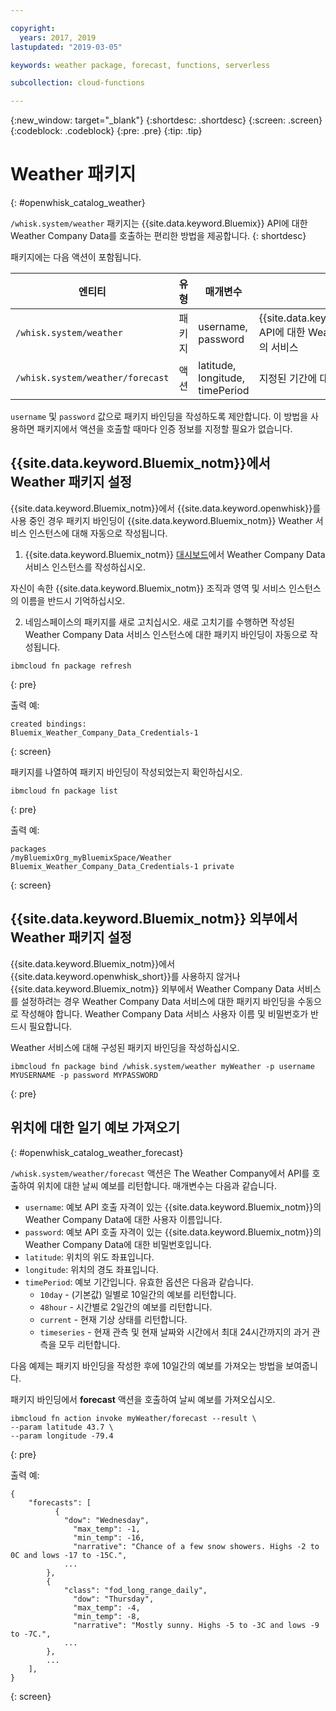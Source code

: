 ```yaml
---

copyright:
  years: 2017, 2019
lastupdated: "2019-03-05"

keywords: weather package, forecast, functions, serverless 

subcollection: cloud-functions

---
```


{:new_window: target="_blank"}
{:shortdesc: .shortdesc}
{:screen: .screen}
{:codeblock: .codeblock}
{:pre: .pre}
{:tip: .tip}

# Weather 패키지
{: #openwhisk_catalog_weather}

`/whisk.system/weather` 패키지는 {{site.data.keyword.Bluemix}} API에 대한 Weather Company Data를 호출하는 편리한 방법을 제공합니다.
{: shortdesc}

패키지에는 다음 액션이 포함됩니다.

|엔티티 |유형 |매개변수 |설명 |
| --- | --- | --- | --- |
| `/whisk.system/weather` |패키지 |username, password |{{site.data.keyword.Bluemix_notm}} API에 대한 Weather Company Data의 서비스  |
|`/whisk.system/weather/forecast` |액션 |latitude, longitude, timePeriod |지정된 기간에 대한 예보|

`username` 및 `password` 값으로 패키지 바인딩을 작성하도록 제안합니다. 이 방법을 사용하면 패키지에서 액션을 호출할 때마다 인증 정보를 지정할 필요가 없습니다.

## {{site.data.keyword.Bluemix_notm}}에서 Weather 패키지 설정

{{site.data.keyword.Bluemix_notm}}에서 {{site.data.keyword.openwhisk}}를 사용 중인 경우 패키지 바인딩이 {{site.data.keyword.Bluemix_notm}} Weather 서비스 인스턴스에 대해 자동으로 작성됩니다.

1. {{site.data.keyword.Bluemix_notm}} [대시보드](http://cloud.ibm.com)에서 Weather Company Data 서비스 인스턴스를 작성하십시오.

  자신이 속한 {{site.data.keyword.Bluemix_notm}} 조직과 영역 및 서비스 인스턴스의 이름을 반드시 기억하십시오.

2. 네임스페이스의 패키지를 새로 고치십시오. 새로 고치기를 수행하면 작성된 Weather Company Data 서비스 인스턴스에 대한 패키지 바인딩이 자동으로 작성됩니다.
  ```
  ibmcloud fn package refresh
  ```
  {: pre}

  출력 예:
  ```
  created bindings:
  Bluemix_Weather_Company_Data_Credentials-1
  ```
  {: screen}

  패키지를 나열하여 패키지 바인딩이 작성되었는지 확인하십시오.
  ```
  ibmcloud fn package list
  ```
  {: pre}

  출력 예:
  ```
  packages
  /myBluemixOrg_myBluemixSpace/Weather Bluemix_Weather_Company_Data_Credentials-1 private
  ```
  {: screen}

## {{site.data.keyword.Bluemix_notm}} 외부에서 Weather 패키지 설정

{{site.data.keyword.Bluemix_notm}}에서 {{site.data.keyword.openwhisk_short}}를 사용하지 않거나 {{site.data.keyword.Bluemix_notm}} 외부에서 Weather Company Data 서비스를 설정하려는 경우 Weather Company Data 서비스에 대한 패키지 바인딩을 수동으로 작성해야 합니다. Weather Company Data 서비스 사용자 이름 및 비밀번호가 반드시 필요합니다.

Weather 서비스에 대해 구성된 패키지 바인딩을 작성하십시오.
```
ibmcloud fn package bind /whisk.system/weather myWeather -p username MYUSERNAME -p password MYPASSWORD
```
{: pre}

## 위치에 대한 일기 예보 가져오기
{: #openwhisk_catalog_weather_forecast}

`/whisk.system/weather/forecast` 액션은 The Weather Company에서 API를 호출하여 위치에 대한 날씨 예보를 리턴합니다. 매개변수는 다음과 같습니다.

- `username`: 예보 API 호출 자격이 있는 {{site.data.keyword.Bluemix_notm}}의 Weather Company Data에 대한 사용자 이름입니다.
- `password`: 예보 API 호출 자격이 있는 {{site.data.keyword.Bluemix_notm}}의 Weather Company Data에 대한 비밀번호입니다.
- `latitude`: 위치의 위도 좌표입니다.
- `longitude`: 위치의 경도 좌표입니다.
- `timePeriod`: 예보 기간입니다. 유효한 옵션은 다음과 같습니다.
  - `10day` - (기본값) 일별로 10일간의 예보를 리턴합니다.
  - `48hour` - 시간별로 2일간의 예보를 리턴합니다.
  - `current` - 현재 기상 상태를 리턴합니다.
  - `timeseries` - 현재 관측 및 현재 날짜와 시간에서 최대 24시간까지의 과거 관측을 모두 리턴합니다.

다음 예제는 패키지 바인딩을 작성한 후에 10일간의 예보를 가져오는 방법을 보여줍니다.

패키지 바인딩에서 **forecast** 액션을 호출하여 날씨 예보를 가져오십시오.
```
ibmcloud fn action invoke myWeather/forecast --result \
--param latitude 43.7 \
--param longitude -79.4
```
{: pre}

출력 예:
```
{
    "forecasts": [
          {
            "dow": "Wednesday",
              "max_temp": -1,
              "min_temp": -16,
              "narrative": "Chance of a few snow showers. Highs -2 to 0C and lows -17 to -15C.",
            ...
        },
        {
            "class": "fod_long_range_daily",
              "dow": "Thursday",
              "max_temp": -4,
              "min_temp": -8,
              "narrative": "Mostly sunny. Highs -5 to -3C and lows -9 to -7C.",
            ...
        },
        ...
    ],
}
```
{: screen}
